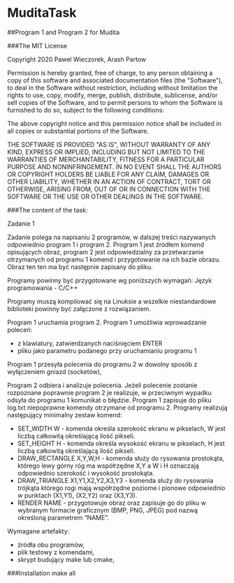 # MuditaTask

##Program 1 and Program 2 for Mudita

###The MIT License

Copyright 2020 Pawel Wieczorek, Arash Partow

Permission is hereby granted, free of charge, to any person obtaining a copy of this software and associated documentation files (the "Software"), to deal in the Software without restriction, including without limitation the rights to use, copy, modify, merge, publish, distribute, sublicense, and/or sell copies of the Software, and to permit persons to whom the Software is furnished to do so, subject to the following conditions:

The above copyright notice and this permission notice shall be included in all copies or substantial portions of the Software.

THE SOFTWARE IS PROVIDED "AS IS", WITHOUT WARRANTY OF ANY KIND, EXPRESS OR IMPLIED, INCLUDING BUT NOT LIMITED TO THE WARRANTIES OF MERCHANTABILITY, FITNESS FOR A PARTICULAR PURPOSE AND NONINFRINGEMENT. IN NO EVENT SHALL THE AUTHORS OR COPYRIGHT HOLDERS BE LIABLE FOR ANY CLAIM, DAMAGES OR OTHER LIABILITY, WHETHER IN AN ACTION OF CONTRACT, TORT OR OTHERWISE, ARISING FROM, OUT OF OR IN CONNECTION WITH THE SOFTWARE OR THE USE OR OTHER DEALINGS IN THE SOFTWARE.

###The content of the task:

Zadanie 1

Zadanie polega na napisaniu 2 programów, w dalszej treści nazywanych odpowiednio program 1 i program 2.
Program 1 jest źródłem komend opisujących obraz, program 2 jest odpowiedzialny za przetwarzanie otrzymanych od programu
1 komend i przygotowanie na ich bazie obrazu.
Obraz ten ten ma być następnie zapisany do pliku.

Programy powinny być przygotowane wg poniższych wymagań:
Język programowania - C/C++

Programy muszą kompilować się na Linuksie a wszelkie niestandardowe biblioteki powinny być załączone z rozwiązaniem.

Program 1 uruchamia program 2.
Program 1 umożliwia wprowadzanie poleceń:
- z klawiatury, zatwierdzanych naciśnięciem ENTER
- pliku jako parametru podanego przy uruchamianiu programu 1


Program 1 przesyła polecenia do programu 2 w dowolny sposób z wyłączeniem gniazd (socketów),

Program 2 odbiera i analizuje polecenia. Jeżeli polecenie zostanie rozpoznane poprawnie program 2 je realizuje,
w przeciwnym wypadku odsyła do programu 1 komunikat o błędzie.
Program 1 zapisuje do pliku log.txt niepoprawne komendy otrzymane od programu 2. 
Programy realizują następujący minimalny zestaw komend:
- SET_WIDTH W - komenda określa szerokość ekranu w pikselach, W jest liczbą całkowitą określającą ilość pikseli.
- SET_HEIGHT H - komenda określa wysokość ekranu w pikselach, H jest liczbą całkowitą określającą ilość pikseli.
- DRAW_RECTANGLE X,Y,W,H - komenda służy do rysowania prostokąta, którego lewy górny róg ma współrzędne X,Y a W i H oznaczają odpowiednio szerokość i wysokość prostokąta.
- DRAW_TRIANGLE X1,Y1,X2,Y2,X3,Y3 - komenda służy do rysowania trójkąta którego rogi mają współrzędne poziome i pionowe odpowiednio w punktach (X1,Y1), (X2,Y2) oraz (X3,Y3).
- RENDER NAME - przygotowuje obraz oraz zapisuje go do pliku w wybranym formacie graficznym (BMP, PNG, JPEG) pod nazwą określoną parametrem “NAME”.

Wymagane artefakty:
- źródła obu programów,
- plik testowy z komendami,
- skrypt budujący make lub cmake,

###Installation
make all
